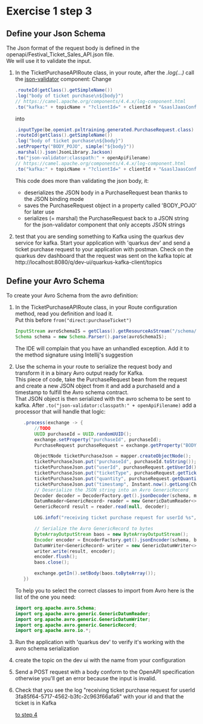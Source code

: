 # Exercise 1 step 3

## Define your Json Schema

The Json format of the request body is defined in the openapi/Festival_Ticket_Sales_API.json file.  
We will use it to validate the input.  


1. In the TicketPurchaseAPIRoute class, in your route, after the _.log(...)_ call the [json-validator](https://camel.apache.org/components/4.4.x/json-validator-component.html) component:
   Change
   ```java
   .routeId(getClass().getSimpleName())
   .log("body of ticket purchase\n${body}")
   // https://camel.apache.org/components/4.4.x/log-component.html
   .to("kafka:" + topicName + "?clientId=" + clientId + "&saslJaasConfig=" + saslJaasConfig);
   ```
   into
   ```java
   .inputType(be.openint.pxltraining.generated.PurchaseRequest.class)
   .routeId(getClass().getSimpleName())
   .log("body of ticket purchase\n${body}")
   .setProperty("BODY_POJO", simple("${body}"))
   .marshal().json(JsonLibrary.Jackson)
   .to("json-validator:classpath:" + openApiFilename)
   // https://camel.apache.org/components/4.4.x/log-component.html
   .to("kafka:" + topicName + "?clientId=" + clientId + "&saslJaasConfig=" + saslJaasConfig);
   ``` 
   This code does more than validating the json body, it:
   - deserializes the JSON body in a PurchaseRequest bean thanks to the JSON binding mode
   - saves the PurchaseRequest object in a property called 'BODY_POJO' for later use
   - serializes (= marshal) the PurchaseRequest back to a JSON string for the json-validator component that only accepts JSON strings
   
2. test that you are sending something to Kafka using the quarkus dev service for kafka.
   Start your application with 'quarkus dev' and send a ticket purchase request to your application with postman.
   Check on the quarkus dev dashboard that the request was sent on the kafka topic at http://localhost:8080/q/dev-ui/quarkus-kafka-client/topics

## Define your Avro Schema

To create your Avro Schema from the avro definition:
1. In the TicketPurchaseAPIRoute class, in your Route configuration method, read you definition and load it.  
   Put this before `from("direct:purchaseTicket")`
   ```java
   InputStream avroSchemaIS = getClass().getResourceAsStream("/schema/schema-ticketPurchase.avsc");
   Schema schema = new Schema.Parser().parse(avroSchemaIS);
   ```
   The IDE will complain that you have an unhandled exception.  Add it to the method signature using Intellij's suggestion
2. Use the schema in your route to serialize the request body and transform it in a binary Avro output ready for Kafka.  
   This piece of code, take the PurchaseRequest bean from the request and create a new JSON object from it and add a purchaseId and a timestamp to fulfill the Avro schema contract.  
   That JSON object is then serialized with the avro schema to be sent to kafka.
   After `.to("json-validator:classpath:" + openApiFilename)` add a processor that will handle that logic:  
   ```java
      .process(exchange -> {
          //TODO
          UUID purchaseId = UUID.randomUUID();
          exchange.setProperty("purchaseId", purchaseId);
          PurchaseRequest purchaseRequest = exchange.getProperty("BODY_POJO", PurchaseRequest.class);

          ObjectNode ticketPurchaseJson = mapper.createObjectNode();
          ticketPurchaseJson.put("purchaseId", purchaseId.toString());
          ticketPurchaseJson.put("userId", purchaseRequest.getUserId().toString());
          ticketPurchaseJson.put("ticketType", purchaseRequest.getTicketType().getValue());
          ticketPurchaseJson.put("quantity", purchaseRequest.getQuantity());
          ticketPurchaseJson.put("timestamp", Instant.now().getLong(ChronoField.INSTANT_SECONDS));
          // Deserialize the JSON string into an Avro GenericRecord
          Decoder decoder = DecoderFactory.get().jsonDecoder(schema, mapper.writeValueAsString(ticketPurchaseJson));
          DatumReader<GenericRecord> reader = new GenericDatumReader<>(schema);
          GenericRecord result = reader.read(null, decoder);

          LOG.infof("receiving ticket purchase request for userId %s", purchaseRequest.getUserId().toString());

          // Serialize the Avro GenericRecord to bytes
          ByteArrayOutputStream baos = new ByteArrayOutputStream();
          Encoder encoder = EncoderFactory.get().jsonEncoder(schema, baos);
          DatumWriter<GenericRecord> writer = new GenericDatumWriter<>(schema);
          writer.write(result, encoder);
          encoder.flush();
          baos.close();

          exchange.getIn().setBody(baos.toByteArray());
      })
   ```  
   To help you to select the correct classes to import from Avro here is the list of the one you need:
   ```java
   import org.apache.avro.Schema;
   import org.apache.avro.generic.GenericDatumReader;
   import org.apache.avro.generic.GenericDatumWriter;
   import org.apache.avro.generic.GenericRecord;
   import org.apache.avro.io.*;
   ```
3. Run the application with 'quarkus dev' to verify it's working with the avro schema serialization
4. create the topic on the dev ui with the name from your configuration
5. Send a POST request with a body conform to the OpenAPI specification otherwise you'll get an error because the input is invalid.
6. Check that you see the log "receiving ticket purchase request for userId 3fa85f64-5717-4562-b3fc-2c963f66afa6" with your id and that the ticket is in Kafka
   
    [to step 4](exercise-1-step-4) 